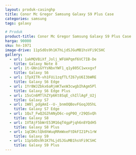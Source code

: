 ```yaml
---
layout: produk-casinghp
title: Conor Mc Gregor Samsung Galaxy S9 Plus Case
categories: samsung
tags: galaxy

# Produk
product-title: Conor Mc Gregor Samsung Galaxy S9 Plus Case
harga: 90000
sku: hn-1971
image-drive: 11pSdOs9h1K7hLjdSJGuMB1hsVFi9CSHC
gallery:
  - url: 1akMQVBiXf_Jolj_WFUAPqmf6VC7IB-De
    title: Galaxy Note 8
  - url: 1t-GNniGYYsNbxYWF1_q1y805C1wxxgxf
    title: Galaxy S6
  - url: 1TpXITR-vh1FUi1zqfTLfZ67yU6I3bWRE
    title: Galaxy S6 Edge
  - url: 1Yr8WJZbkx6aRjmKTwxW3cwgbIhAgm5Pl
    title: Galaxy S6 Edge Plus
  - url: 15sCn6MTlhZYp6Kt8SqE_chIllAgF_U2j
    title: Galaxy S7
  - url: 1W8l_pdgAmI--U-_bnmOQBovFGoqJO5hL
    title: Galaxy S7 Edge
  - url: 1Qu7_FwQ2G2hANyD6c-ogP0O_r29QSvQh
    title: Galaxy S8
  - url: 1VTAjF5bWrE53M16qT4gpPjqh6n8YQdH5
    title: Galaxy S8 Plus
  - url: 1qCDKclQk6hWuqRRmWxeFtDkFI21Ps1rW
    title: Galaxy S9
  - url: 11pSdOs9h1K7hLjdSJGuMB1hsVFi9CSHC
    title: Galaxy S9 Plus
---
```

